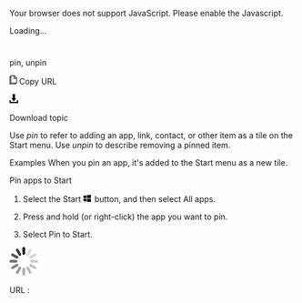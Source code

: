 Your browser does not support JavaScript. Please enable the Javascript.

Loading...

# 

pin, unpin

![Copy URL](media/pin-unpin/Copy.png)
Copy URL

![Download](media/pin-unpin/Download.png)

Download topic

Use *pin* to refer to adding an app, link, contact, or other item as a tile on the Start menu. Use *unpin* to describe removing a pinned item.

Examples
When you pin an app, it's added to the Start menu as a new tile.

Pin apps to Start

1.  Select the Start ![](media/pin-unpin/967781121.png) button, and then select All apps. 

2.  Press and hold (or right-click) the app you want to pin.

3.  Select Pin to Start. 

![In progress](media/pin-unpin/activity-large.gif)

URL :
